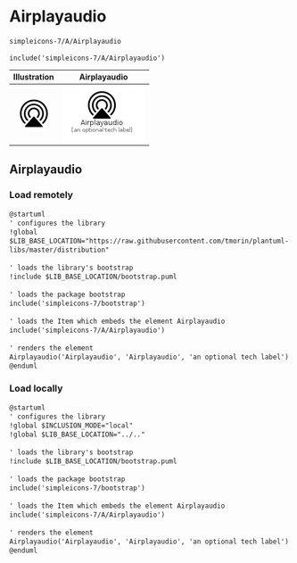 # Airplayaudio


```text
simpleicons-7/A/Airplayaudio
```

```text
include('simpleicons-7/A/Airplayaudio')
```



| Illustration | Airplayaudio |
| :---: | :---: |
| ![illustration for Illustration](../../simpleicons-7/A/Airplayaudio.png) | ![illustration for Airplayaudio](../../simpleicons-7/A/Airplayaudio.Local.png) |




## Airplayaudio

### Load remotely
```plantuml
@startuml
' configures the library
!global $LIB_BASE_LOCATION="https://raw.githubusercontent.com/tmorin/plantuml-libs/master/distribution"

' loads the library's bootstrap
!include $LIB_BASE_LOCATION/bootstrap.puml

' loads the package bootstrap
include('simpleicons-7/bootstrap')

' loads the Item which embeds the element Airplayaudio
include('simpleicons-7/A/Airplayaudio')

' renders the element
Airplayaudio('Airplayaudio', 'Airplayaudio', 'an optional tech label')
@enduml
```

### Load locally
```plantuml
@startuml
' configures the library
!global $INCLUSION_MODE="local"
!global $LIB_BASE_LOCATION="../.."

' loads the library's bootstrap
!include $LIB_BASE_LOCATION/bootstrap.puml

' loads the package bootstrap
include('simpleicons-7/bootstrap')

' loads the Item which embeds the element Airplayaudio
include('simpleicons-7/A/Airplayaudio')

' renders the element
Airplayaudio('Airplayaudio', 'Airplayaudio', 'an optional tech label')
@enduml
```

